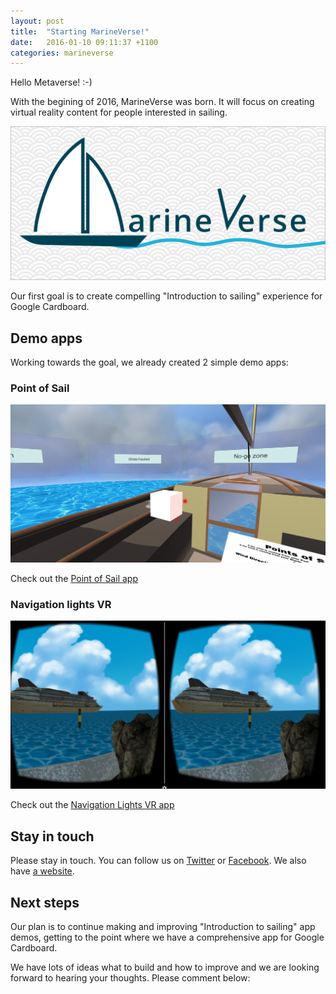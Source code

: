```yaml
---
layout: post
title:  "Starting MarineVerse!"
date:   2016-01-10 09:11:37 +1100
categories: marineverse
---
```


Hello Metaverse! :-)

With the begining of 2016, MarineVerse was born. It will focus on creating virtual reality content for people interested in sailing.

![MarineVerse](/assets/banner.png)

Our first goal is to create compelling "Introduction to sailing" experience for Google Cardboard.

<!--more-->

## Demo apps

Working towards the goal, we already created 2 simple demo apps:

### Point of Sail

![Point of Sail](/assets/point_of_sail.png)

Check out the [Point of Sail app][point-of-sail-app]

### Navigation lights VR
![Navigation lights VR](/assets/navigation_ligts.png)

Check out the [Navigation Lights VR app][navigation-lights-vr]

## Stay in touch

Please stay in touch. You can follow us on [Twitter](https://twitter.com/MarineVerseVR) or [Facebook](https://www.facebook.com/MarineVerse/). We also have [a website](http://www.marineverse.com).

## Next steps

Our plan is to continue making and improving "Introduction to sailing" app demos, getting to the point where we have a comprehensive app for Google Cardboard.

We have lots of ideas what to build and how to improve and we are looking forward to hearing your thoughts. Please comment below:


[point-of-sail-app]: https://play.google.com/store/apps/details?id=com.marineverse.pointofsail
[navigation-lights-vr]: https://play.google.com/store/apps/details?id=pl.agilesurfing.navigationlightsvr